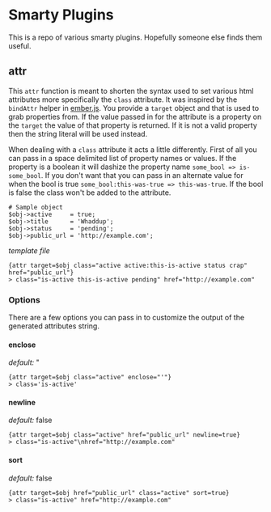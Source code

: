 # Smarty Plugins

This is a repo of various smarty plugins. Hopefully someone else finds them useful.

## attr

This `attr` function is meant to shorten the syntax used to set various html attributes 
more specifically the `class` attribute. It was inspired by the `bindAttr` helper in [ember.js](http://emberjs.com/).
You provide a `target` object and that is used to 
grab properties from. If the value passed in for the attribute is a property on the `target` 
the value of that property is returned. If it is not a valid property then the string literal will 
be used instead. 

When dealing with a `class` attribute it acts a little differently. First of all you can pass in a 
space delimited list of property names or values. If the property is a boolean it will dashize the 
property name `some_bool => is-some_bool`. If you don't want that you can pass in an alternate value 
for when the bool is true `some_bool:this-was-true => this-was-true`. If the bool is false the class 
won't be added to the attribute.

    # Sample object
    $obj->active     = true;
    $obj->title      = 'Whaddup';
    $obj->status     = 'pending';
    $obj->public_url = 'http://example.com';
    
*template file*

    {attr target=$obj class="active active:this-is-active status crap" href="public_url"}
    > class="is-active this-is-active pending" href="http://example.com"

### Options

There are a few options you can pass in to customize the output of the generated attributes string.

#### enclose

*default:* "

    {attr target=$obj class="active" enclose="'"}
    > class='is-active'

#### newline

*default:* false

    {attr target=$obj class="active" href="public_url" newline=true}
    > class="is-active"\nhref="http://example.com"

#### sort

*default:* false

    {attr target=$obj href="public_url" class="active" sort=true}
    > class="is-active" href="http://example.com"